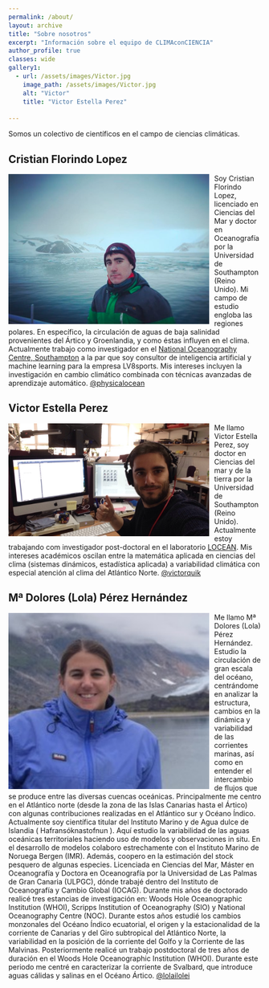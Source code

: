 ```yaml
---
permalink: /about/
layout: archive
title: "Sobre nosotros"
excerpt: "Información sobre el equipo de CLIMAconCIENCIA"
author_profile: true 
classes: wide
gallery1:
  - url: /assets/images/Victor.jpg
    image_path: /assets/images/Victor.jpg
    alt: "Victor"
    title: "Victor Estella Perez"
  
---
```


Somos un colectivo de científicos en el campo de ciencias climáticas. 

<h2>Cristian Florindo Lopez</h2> 

<img src="/assets/images/Cristian.png"
     alt="Cristian Florindo Lopez"
     width="400"
     style="float: left; margin-right: 10px;" />
     
Soy Cristian Florindo Lopez, licenciado en Ciencias del Mar y doctor en Oceanografía por la Universidad de Southampton (Reino Unido). Mi campo de estudio engloba las regiones polares. En específico, la circulación de aguas de baja salinidad provenientes del Ártico y Groenlandia, y como éstas influyen en el clima. Actualmente trabajo como investigador en el [National Oceanography Centre, Southampton](https://www.noc.ac.uk) a la par que soy consultor de inteligencia artificial y machine learning para la empresa LV8sports. Mis intereses incluyen la investigación en cambio climático combinada con técnicas avanzadas de aprendizaje automático.  [@physicalocean](https://twitter.com/physicalocean)


<h2>Victor Estella Perez</h2> 

<img src="/assets/images/Victor.jpg"
     alt="Victor Estella Perez"
     width="400"
     style="float: left; margin-right: 10px;" />

Me llamo Victor Estella Perez, soy doctor en Ciencias del mar y de la tierra por la Universidad de Southampton (Reino Unido). Actualmente estoy trabajando com investigador post-doctoral en el laboratorio [LOCEAN](https://www.locean-ipsl.upmc.fr/). Mis intereses académicos oscilan entre la matemática aplicada en ciencias del clima (sistemas dinámicos, estadística aplicada) a variabilidad climática con especial atención al clima del Atlántico Norte.  [@victorquik](https://twitter.com/victorquik)


<h2>Mª Dolores (Lola) Pérez Hernández</h2> 

<img src="/assets/images/Lola.jpg"
     alt="Mª Dolores (Lola) Pérez Hernández"
     width="400"
     style="float: left; margin-right: 10px;" />

Me llamo Mª Dolores (Lola) Pérez Hernández. Estudio la circulación de gran escala del océano,
centrándome en analizar la estructura, cambios en la dinámica y variabilidad de las corrientes
marinas, así como en entender el intercambio de flujos que se produce entre las diversas
cuencas oceánicas. Principalmente me centro en el Atlántico norte (desde la zona de las Islas
Canarias hasta el Ártico) con algunas contribuciones realizadas en el Atlántico sur y Océano
Índico.
Actualmente soy científica titular del Instituto Marino y de Agua dulce de Islandia
( Hafransóknastofnun ). Aquí estudio la variabilidad de las aguas oceánicas territoriales haciendo
uso de modelos y observaciones in situ. En el desarrollo de modelos colaboro estrechamente
con el Instituto Marino de Noruega Bergen (IMR). Además, coopero en la estimación del stock
pesquero de algunas especies.
Licenciada en Ciencias del Mar, Máster en Oceanografía y Doctora en Oceanografía por la
Universidad de Las Palmas de Gran Canaria (ULPGC), dónde trabajé dentro del Instituto de
Oceanografía y Cambio Global (IOCAG). Durante mis años de doctorado realicé tres estancias
de investigación en: Woods Hole Oceanographic Institution (WHOI), Scripps Institution of
Oceanography (SIO) y National Oceanography Centre (NOC). Durante estos años estudié los
cambios monzonales del Océano Índico ecuatorial, el origen y la estacionalidad de la corriente
de Canarias y del Giro subtropical del Atlántico Norte, la variabilidad en la posición de la
corriente del Golfo y la Corriente de las Malvinas.
Posteriormente realicé un trabajo postdoctoral de tres años de duración en el Woods Hole
Oceanographic Institution (WHOI). Durante este periodo me centré en caracterizar la corriente
de Svalbard, que introduce aguas cálidas y salinas en el Océano Ártico.  [@lolailolei](https://twitter.com/lolailolei)

